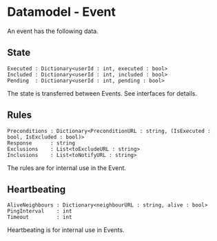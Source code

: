 Datamodel - Event 
=====
An event has the following data.

State
-----
	Executed : Dictionary<userId : int, executed : bool>
	Included : Dictionary<userId : int, included : bool>
	Pending  : Dictionary<userId : int, pending : bool>

The state is transferred between Events. 
See interfaces for details. 

Rules
-----
	Preconditions : Dictionary<PreconditionURL : string, (IsExecuted : bool, IsExcluded : bool)>
	Response      : string
	Exclusions    : List<toExcludeURL : string>
	Inclusions    : List<toNotifyURL : string>
	
The rules are for internal use in the Event. 

Heartbeating
-----
	AliveNeighbours : Dictionary<neighbourURL : string, alive : bool>
	PingInterval    : int
	Timeout         : int
	
Heartbeating is for internal use in Events. 